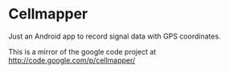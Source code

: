 Cellmapper
===========

Just an Android app to record signal data with GPS coordinates.

This is a mirror of the google code project at
http://code.google.com/p/cellmapper/